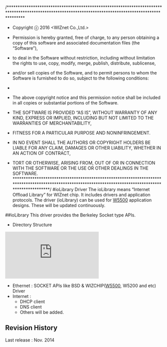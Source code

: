 /*******************************************************************************************************************************************************
 * Copyright ⓒ 2016 <WIZnet Co.,Ltd.> 
 * Permission is hereby granted, free of charge, to any person obtaining a copy of this software and associated documentation files (the “Software”), 
 * to deal in the Software without restriction, including without limitation the rights to use, copy, modify, merge, publish, distribute, sublicense, 
 * and/or sell copies of the Software, and to permit persons to whom the Software is furnished to do so, subject to the following conditions:
 *
 * The above copyright notice and this permission notice shall be included in all copies or substantial portions of the Software.

 * THE SOFTWARE IS PROVIDED “AS IS”, WITHOUT WARRANTY OF ANY KIND, EXPRESS OR IMPLIED, INCLUDING BUT NOT LIMITED TO THE WARRANTIES OF MERCHANTABILITY, 
 * FITNESS FOR A PARTICULAR PURPOSE AND NONINFRINGEMENT. 
 * IN NO EVENT SHALL THE AUTHORS OR COPYRIGHT HOLDERS BE LIABLE FOR ANY CLAIM, DAMAGES OR OTHER LIABILITY, WHETHER IN AN ACTION OF CONTRACT, 
 * TORT OR OTHERWISE, ARISING FROM, OUT OF OR IN CONNECTION WITH THE SOFTWARE OR THE USE OR OTHER DEALINGS IN THE SOFTWARE.
*********************************************************************************************************************************************************/
#ioLibrary Driver
The ioLibrary means “Internet Offload Library” for WIZnet chip. It includes drivers and application protocols. 
The driver (ioLibrary) can be used for [W5500](http://wizwiki.net/wiki/doku.php?id=products:w5500:start) application designs. These will be updated continuously.

##ioLibrary
This driver provides the Berkeley Socket type APIs.
- Directory Structure
<!-- ioLibrary pic -->
![ioLibrary](http://wizwiki.net/wiki/lib/exe/fetch.php?media=products:w5500:iolibrary_bsd.jpg "ioLibrary")

- Ethernet : SOCKET APIs like BSD & WIZCHIP([W5500](http://wizwiki.net/wiki/doku.php?id=products:w5500:start), W5200 and etc) Driver
- Internet :
  - DHCP client
  - DNS client
  - Others will be added.

## Revision History
Last release : Nov. 2014
